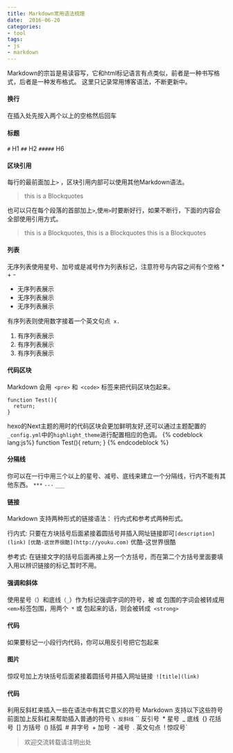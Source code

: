 ```yaml
---
title: Markdown常用语法梳理
date:  2016-06-20
categories: 
- tool
tags: 
- js 
- markdown 
---
```


Markdown的宗旨是易读容写，它和html标记语言有点类似，前者是一种书写格式，后者是一种发布格式。
这里只记录常用博客语法，不断更新中。

#### 换行
在插入处先按入两个以上的空格然后回车

#### 标题
`#` H1
`##` H2
`#####` H6

#### 区块引用
每行的最前面加上`>` ，区块引用内部可以使用其他Markdown语法。

>this is a Blockquotes

也可以只在每个段落的首部加上`>`,使`用>`时要断好行，如果不断行，下面的内容会全部使用引用方式。

>this is a Blockquotes,
this is a Blockquotes
this is a Blockquotes

#### 列表
无序列表使用星号、加号或是减号作为列表标记，注意符号与内容之间有个空格 * + -

* 无序列表展示
* 无序列表展示
* 无序列表展示

有序列表则使用数字接着一个英文句点` x.`
1. 有序列表展示
2. 有序列表展示
3. 有序列表展示


#### 代码区块
Markdown 会用` <pre>` 和` <code>` 标签来把代码区块包起来。

```
function Test(){
  return;
}
```

hexo的Next主题的用时的代码区块会更加鲜明友好,还可以通过主题配置的`_config.yml`中的`highlight_theme`进行配置相应的色调。
{% codeblock lang:js%}
function Test(){
  return;
}
{% endcodeblock %}

#### 分隔线
你可以在一行中用三个以上的星号、减号、底线来建立一个分隔线，行内不能有其他东西。
`***`
`---`
`___`

#### 链接
Markdown 支持两种形式的链接语法： 行内式和参考式两种形式。

行内式: 只要在方块括号后面紧接着圆括号并插入网址链接即可`[description](link)`
`[优酷-这世界很酷](http://youku.com)` 优酷-这世界很酷

参考式: 在链接文字的括号后面再接上另一个方括号，而在第二个方括号里面要填入用以辨识链接的标记,暂时不用。

#### 强调和斜体
使用星号`（`）和底线`（_`）作为标记强调字词的符号，被 或 包围的字词会被转成用 `<em>`标签包围，用两个` *` 或 包起来的话，则会被转成` <strong>`

#### 代码
如果要标记一小段行内代码，你可以用反引号把它包起来

#### 图片
惊叹号加上方块括号后面紧接着圆括号并插入网址链接` ![title](link)`

#### 代码
利用反斜杠来插入一些在语法中有其它意义的符号
Markdown 支持以下这些符号前面加上反斜杠来帮助插入普通的符号
`\ 反斜线`
`` 反引号`
`* 星号`
`_ 底线`
`{} 花括号`
`[] 方括号`
`() 括弧`
`# 井字号`
`+ 加号`
`- 减号`
`. 英文句点`
`! 惊叹号`
>欢迎交流转载请注明出处